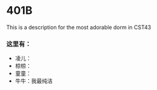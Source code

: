 # 401B
This is a description for the most adorable dorm in CST43

### 这里有：
- 凌儿：
- 椋椋：
- 童童：
- 牛牛：我最纯洁
